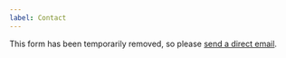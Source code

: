 ```yaml
---
label: Contact
---
```


This form has been temporarily removed, so please [send a direct email](mailto:website@dandart.co.uk).